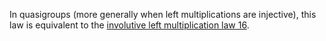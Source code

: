 In quasigroups (more generally when left multiplications are injective), this law is equivalent to the [involutive left multiplication law 16](https://teorth.github.io/equational_theories/implications/?16).

